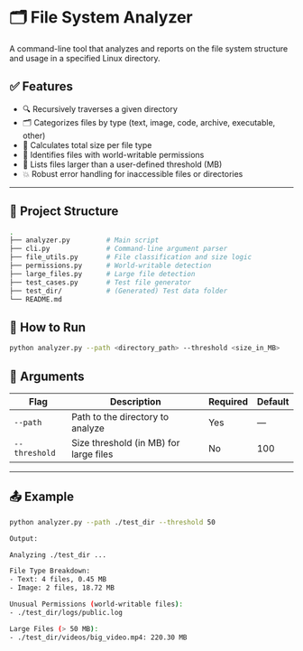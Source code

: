# 🗂️ File System Analyzer

A command-line tool that analyzes and reports on the file system structure and usage in a specified Linux directory.

## ✅ Features

- 🔍 Recursively traverses a given directory
- 🗂️ Categorizes files by type (text, image, code, archive, executable, other)
- 📏 Calculates total size per file type
- 🔐 Identifies files with world-writable permissions
- 🐘 Lists files larger than a user-defined threshold (MB)
- 💥 Robust error handling for inaccessible files or directories

---

## 📁 Project Structure

```bash
.
├── analyzer.py         # Main script
├── cli.py              # Command-line argument parser
├── file_utils.py       # File classification and size logic
├── permissions.py      # World-writable detection
├── large_files.py      # Large file detection
├── test_cases.py       # Test file generator
├── test_dir/           # (Generated) Test data folder
└── README.md           
```

## 🚀 How to Run

```bash
python analyzer.py --path <directory_path> --threshold <size_in_MB>
```
## 🔧 Arguments

| Flag         | Description                              | Required | Default |
|--------------|------------------------------------------|----------|---------|
| `--path`     | Path to the directory to analyze         | Yes      | —       |
| `--threshold`| Size threshold (in MB) for large files   | No       | 100     |

---

## 📤 Example

```bash
python analyzer.py --path ./test_dir --threshold 50

Output:

Analyzing ./test_dir ...

File Type Breakdown:
- Text: 4 files, 0.45 MB
- Image: 2 files, 18.72 MB

Unusual Permissions (world-writable files):
- ./test_dir/logs/public.log

Large Files (> 50 MB):
- ./test_dir/videos/big_video.mp4: 220.30 MB
```